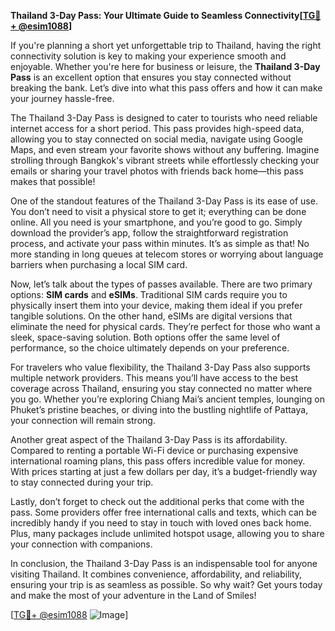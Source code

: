 **Thailand 3-Day Pass: Your Ultimate Guide to Seamless Connectivity[[TG💪+ @esim1088](https://t.me/s/esim1088)]**

If you're planning a short yet unforgettable trip to Thailand, having the right connectivity solution is key to making your experience smooth and enjoyable. Whether you're here for business or leisure, the **Thailand 3-Day Pass** is an excellent option that ensures you stay connected without breaking the bank. Let’s dive into what this pass offers and how it can make your journey hassle-free.

The Thailand 3-Day Pass is designed to cater to tourists who need reliable internet access for a short period. This pass provides high-speed data, allowing you to stay connected on social media, navigate using Google Maps, and even stream your favorite shows without any buffering. Imagine strolling through Bangkok's vibrant streets while effortlessly checking your emails or sharing your travel photos with friends back home—this pass makes that possible!

One of the standout features of the Thailand 3-Day Pass is its ease of use. You don’t need to visit a physical store to get it; everything can be done online. All you need is your smartphone, and you’re good to go. Simply download the provider’s app, follow the straightforward registration process, and activate your pass within minutes. It’s as simple as that! No more standing in long queues at telecom stores or worrying about language barriers when purchasing a local SIM card.

Now, let’s talk about the types of passes available. There are two primary options: **SIM cards** and **eSIMs**. Traditional SIM cards require you to physically insert them into your device, making them ideal if you prefer tangible solutions. On the other hand, eSIMs are digital versions that eliminate the need for physical cards. They’re perfect for those who want a sleek, space-saving solution. Both options offer the same level of performance, so the choice ultimately depends on your preference.

For travelers who value flexibility, the Thailand 3-Day Pass also supports multiple network providers. This means you’ll have access to the best coverage across Thailand, ensuring you stay connected no matter where you go. Whether you’re exploring Chiang Mai’s ancient temples, lounging on Phuket’s pristine beaches, or diving into the bustling nightlife of Pattaya, your connection will remain strong.

Another great aspect of the Thailand 3-Day Pass is its affordability. Compared to renting a portable Wi-Fi device or purchasing expensive international roaming plans, this pass offers incredible value for money. With prices starting at just a few dollars per day, it’s a budget-friendly way to stay connected during your trip.

Lastly, don’t forget to check out the additional perks that come with the pass. Some providers offer free international calls and texts, which can be incredibly handy if you need to stay in touch with loved ones back home. Plus, many packages include unlimited hotspot usage, allowing you to share your connection with companions.

In conclusion, the Thailand 3-Day Pass is an indispensable tool for anyone visiting Thailand. It combines convenience, affordability, and reliability, ensuring your trip is as seamless as possible. So why wait? Get yours today and make the most of your adventure in the Land of Smiles! 

[[TG💪+ @esim1088](https://t.me/s/esim1088) ![Image](https://i.postimg.cc/Y0z9fWf4/image.png)]